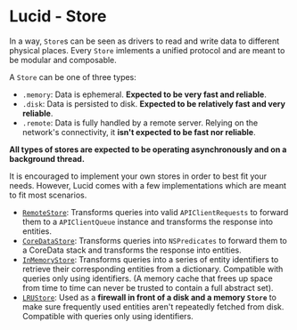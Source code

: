 # Lucid - Store

In a way, `Store`s can be seen as drivers to read and write data to different physical places. Every `Store` imlements a unified protocol and are meant to be modular and composable.

A `Store` can be one of three types:

- `.memory`: Data is ephemeral. **Expected to be very fast and reliable**.
- `.disk`: Data is persisted to disk. **Expected to be relatively fast and very reliable**.
- `.remote`: Data is fully handled by a remote server. Relying on the network's connectivity, it **isn't expected to be fast nor reliable**.

**All types of stores are expected to be operating asynchronously and on a background thread.**

It is encouraged to implement your own stores in order to best fit your needs. However, Lucid comes with a few implementations which are meant to fit most scenarios.

- [`RemoteStore`](../Lucid/Stores/RemoteStore.swift): Transforms queries into valid `APIClientRequests` to forward them to a `APIClientQueue` instance and transforms the response into entities.
- [`CoreDataStore`](../Lucid/Stores/CoreDataStore.swift): Transforms queries into `NSPredicates` to forward them to a CoreData stack and transforms the response into entities.
- [`InMemoryStore`](../Lucid/Stores/InMemoryStore.swift): Transforms queries into a series of entity identifiers to retrieve their corresponding entities from a dictionary. Compatible with queries only using identifiers. (A memory cache that frees up space from time to time can never be trusted to contain a full abstract set).
- [`LRUStore`](../Lucid/Stores/LRUStore.swift): Used as a **firewall in front of a disk and a memory `Store`** to make sure frequently used entities aren't repeatedly fetched from disk. Compatible with queries only using identifiers. 
